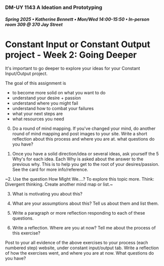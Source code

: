 ### DM-UY 1143 A Ideation and Prototyping
##### Spring 2025 • Katherine Bennett • Mon/Wed 14:00-15:50 • In-person room 309 @ 370 Jay Street

# Constant Input or Constant Output project - Week 2: Going Deeper

It's important to go deeper to explore your ideas for your Constant Input/Output project. 

The goal of this assignment is 

* to become more solid on what you want to do
* understand your desire + passion
* understand where you might fail
* understand how to combat your failures
* what your next steps are
* what resources you need


0. Do a round of mind mapping. If you've changed your mind, do another round of mind mapping and post images to your site. Write a short reflection about this process and where you are at. what questions do you have?

1. Once you have a solid direction/idea or several ideas, ask yourself the 5 Why's for each idea. Each Why is asked about the answer to the previous why. This is to help you get to the root of your desires/passion. See the card for more info/reference.

~2. Use the question How Might We....? To explore this topic more. Think: Divergent thinking. Create another mind map or list.~

3. What is motivating you about this?

4. What are your assumptions about this? Tell us about them and list them.

5. Write a paragraph or more reflection responding to each of these questions. 

7. Write a reflection. Where are you at now? Tell me about the process of this exercise?

Post to your all evidence of the above exercises to your process (each numbered step) website, under constant input/output tab. Write a reflection of how the exercises went, and where you are at now. What questions do you have?

